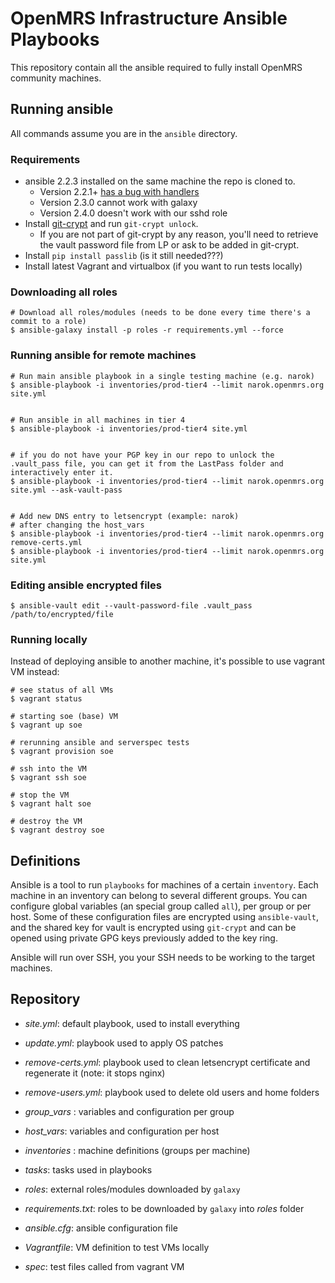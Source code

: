 OpenMRS Infrastructure Ansible Playbooks
======================
This repository contain all the ansible required to fully install OpenMRS community machines.


## Running ansible
All commands assume you are in the `ansible` directory.

### Requirements
* ansible 2.2.3 installed on the same machine the repo is cloned to.
  * Version 2.2.1+ [has a bug with handlers](https://github.com/ansible/ansible/issues/20603)
  * Version 2.3.0 cannot work with galaxy
  * Version 2.4.0 doesn't work with our sshd role
* Install [git-crypt](https://www.agwa.name/projects/git-crypt/) and run `git-crypt unlock`.
  * If you are not part of git-crypt by any reason, you'll need to retrieve the vault password file from LP or ask to be added in git-crypt.
* Install `pip install passlib` (is it still needed???)
* Install latest Vagrant and virtualbox (if you want to run tests locally)

### Downloading all roles

```
# Download all roles/modules (needs to be done every time there's a commit to a role)
$ ansible-galaxy install -p roles -r requirements.yml --force
```


### Running ansible for remote machines

```
# Run main ansible playbook in a single testing machine (e.g. narok)
$ ansible-playbook -i inventories/prod-tier4 --limit narok.openmrs.org site.yml


# Run ansible in all machines in tier 4
$ ansible-playbook -i inventories/prod-tier4 site.yml


# if you do not have your PGP key in our repo to unlock the .vault_pass file, you can get it from the LastPass folder and interactively enter it.
$ ansible-playbook -i inventories/prod-tier4 --limit narok.openmrs.org site.yml --ask-vault-pass


# Add new DNS entry to letsencrypt (example: narok)
# after changing the host_vars
$ ansible-playbook -i inventories/prod-tier4 --limit narok.openmrs.org remove-certs.yml
$ ansible-playbook -i inventories/prod-tier4 --limit narok.openmrs.org site.yml
```

### Editing ansible encrypted files

```
$ ansible-vault edit --vault-password-file .vault_pass /path/to/encrypted/file
```

### Running locally

Instead of deploying ansible to another machine, it's possible to use vagrant VM instead:


```
# see status of all VMs
$ vagrant status

# starting soe (base) VM
$ vagrant up soe

# rerunning ansible and serverspec tests
$ vagrant provision soe

# ssh into the VM
$ vagrant ssh soe

# stop the VM
$ vagrant halt soe

# destroy the VM
$ vagrant destroy soe
```


## Definitions

Ansible is a tool to run `playbooks` for machines of a certain `inventory`. Each machine
in an inventory can belong to several different groups. You can configure global variables
(an special group called `all`), per group or per host. Some of these configuration files
are encrypted using `ansible-vault`, and the shared key for vault is encrypted using `git-crypt`
and can be opened using private GPG keys previously added to the key ring.

Ansible will run over SSH, you your SSH needs to be working to the target machines.

## Repository

  - _site.yml_: default playbook, used to install everything
  - _update.yml_: playbook used to apply OS patches
  - _remove-certs.yml_: playbook used to clean letsencrypt certificate and regenerate it (note: it stops nginx)
  - _remove-users.yml_: playbook used to delete old users and home folders


  - _group_vars_ : variables and configuration per group
  - _host_vars_: variables and configuration per host
  - _inventories_ : machine definitions (groups per machine)
  - _tasks_: tasks used in playbooks
  - _roles_: external roles/modules downloaded by `galaxy`
  - _requirements.txt_: roles to be downloaded by `galaxy` into _roles_ folder
  - _ansible.cfg_: ansible configuration file
  - _Vagrantfile_: VM definition to test VMs locally
  - _spec_: test files called from vagrant VM
